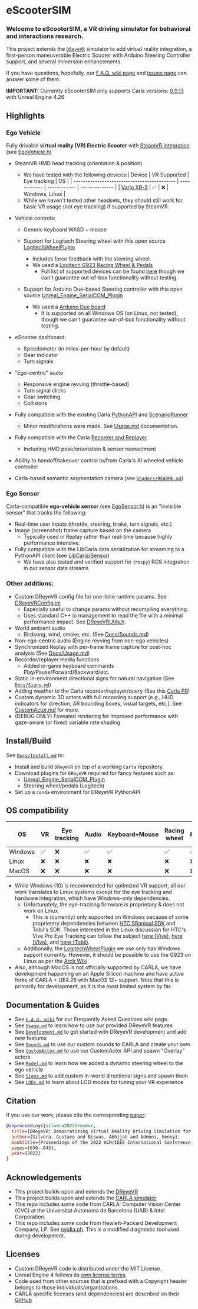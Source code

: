 # eScooterSIM

### Welcome to eScooterSIM, a VR driving simulator for behavioral and interactions research.

This project extends the [`DReyeVR`](https://github.com/HARPLab/DReyeVR.git) simulator to add virtual reality integration, a first-person maneuverable Electric Scooter with Arduino Steering Controller support, and several immersion enhancements.

If you have questions, hopefully, our [F.A.Q. wiki page](https://github.com/HARPLab/DReyeVR/wiki/Frequently-Asked-Questions) and [issues page](https://github.com/HARPLab/DReyeVR/issues?q=is%3Aissue+is%3Aclosed) can answer some of them.

**IMPORTANT:** Currently eScooterSIM only supports Carla versions: [0.9.13](https://github.com/carla-simulator/carla/tree/0.9.13) with Unreal Engine 4.26

## Highlights

### Ego Vehicle

Fully drivable **virtual reality (VR) Electric Scooter** with [SteamVR integration](https://github.com/ValveSoftware/steamvr_unreal_plugin/tree/4.23) (see [EgoVehicle.h](DReyeVR/EgoVehicle.h))

- SteamVR HMD head tracking (orientation & position)

  - We have tested with the following devices:| Device                                      | VR Supported | Eye tracking | OS             |
    | ------------------------------------------- | ------------ | ------------ | -------------- |
    | [Varjo XR-3](https://varjo.com/products/xr-3/) | ✅           | ❌           | Windows, Linux |
  - While we haven't tested other headsets, they should still work for basic VR usage (not eye tracking) if supported by SteamVR.
- Vehicle controls:

  - Generic keyboard WASD + mouse
  - Support for Logitech Steering wheel with this open source [LogitechWheelPlugin](https://github.com/HARPLab/LogitechWheelPlugin)

    - Includes force feedback with the steering wheel.
    - We used a [Logitech G923 Racing Wheel &amp; Pedals](https://www.logitechg.com/en-us/products/driving/driving-force-racing-wheel.html)
      - Full list of supported devices can be found [here](https://github.com/HARPLab/LogitechWheelPlugin/blob/master/README.md) though we can't guarantee out-of-box functionality without testing.
  - Support for Arduino Due-based Steering controller with this open source [Unreal_Engine_SerialCOM_Plugin](https://github.com/videofeedback/Unreal_Engine_SerialCOM_Plugin.git)

    - We used a [Arduino Due board](https://store.arduino.cc/products/arduino-due)
      - It is supported on all Windows OS (on Linux, not tested), though we can't guarantee out-of-box functionality without testing.
- eScooter dashboard:

  - Speedometer (in miles-per-hour by default)
  - Gear indicator
  - Turn signals
- "Ego-centric" audio

  - Responsive engine revving (throttle-based)
  - Turn signal clicks
  - Gear switching
  - Collisions
- Fully compatible with the existing Carla [PythonAPI](https://carla.readthedocs.io/en/0.9.13/python_api/) and [ScenarioRunner](https://github.com/carla-simulator/scenario_runner/tree/v0.9.13)

  - Minor modifications were made. See [Usage.md](Docs/Usage.md) documentation.
- Fully compatible with the Carla [Recorder and Replayer](https://carla.readthedocs.io/en/0.9.13/adv_recorder/)

  - Including HMD pose/orientation & sensor reenactment
- Ability to handoff/takeover control to/from Carla's AI wheeled vehicle controller
- Carla-based semantic segmentation camera (see [`Shaders/README.md`](Shaders/README.md))

### Ego Sensor

Carla-compatible **ego-vehicle sensor** (see [EgoSensor.h](DReyeVR/EgoSensor.h)) is an "invisible sensor" that tracks the following:

- Real-time user inputs (throttle, steering, brake, turn signals, etc.)
- Image (screenshot) frame capture based on the camera
  - Typically used in Replay rather than real-time because highly performance intensive.
- Fully compatible with the LibCarla data serialization for streaming to a PythonAPI client (see [LibCarla/Sensor](LibCarla/Sensor))
  - We have also tested and verified support for (`rospy`) ROS integration in our sensor data streams

### Other additions:

- Custom DReyeVR config file for one-time runtime params. See [DReyeVRConfig.ini](Configs/DReyeVRConfig.ini)
  - Especially useful to change params without recompiling everything.
  - Uses standard C++ io management to read the file with a minimal performance impact. See [DReyeVRUtils.h](DReyeVR/DReyeVRUtils.h).
- World ambient audio
  - Birdsong, wind, smoke, etc. (See [Docs/Sounds.md](Docs/Sounds.md))
- Non-ego-centric audio (Engine revving from non-ego vehicles)
- Synchronized Replay with per-frame frame capture for post-hoc analysis (See [Docs/Usage.md](Docs/Usage.md))
- Recorder/replayer media functions
  - Added in-game keyboard commands Play/Pause/Forward/Backward/etc.
- Static in-environment directional signs for natural navigation (See [`Docs/Signs.md`](Docs/Signs.md))
- Adding weather to the Carla recorder/replayer/query (See this [Carla PR](https://github.com/carla-simulator/carla/pull/5235))
- Custom dynamic 3D actors with full recording support (e.g., HUD indicators for direction, AR bounding boxes, visual targets, etc.). See [CustomActor.md](Docs/CustomActor.md) for more.
- (DEBUG ONLY) Foveated rendering for improved performance with gaze-aware (or fixed) variable rate shading

## Install/Build

See [`Docs/Install.md`](Docs/Install.md) to:

- Install and build `DReyeVR` on top of a working `Carla` repository.
- Download plugins for `DReyeVR` required for fancy features such as:
  - [Unreal_Engine_SerialCOM_Plugin]()
  - Steering wheel/pedals (Logitech)
- Set up a `conda` environment for DReyeVR PythonAPI

## OS compatibility

| OS      | VR | Eye tracking | Audio | Keyboard+Mouse | Racing wheel | Foveated Rendering (Editor) |
| ------- | -- | ------------ | ----- | -------------- | ------------ | --------------------------- |
| Windows | ✅ | ❌           | ✅    | ✅             | ✅           | ✅                          |
| Linux   | ❌ | ❌           | ❌    | ❌             | ❌           | ❌                          |
| MacOS   | ❌ | ❌           | ❌    | ❌             | ❌           | ❌                          |

- While Windows (10) is recommended for optimized VR support, all our work translates to Linux systems except for the eye tracking and hardware integration, which have Windows-only dependencies.
  - Unfortunately, the eye-tracking firmware is proprietary & does not work on Linux
    - This is (currently) only supported on Windows because of some proprietary dependencies between [HTC SRanipal SDK](https://developer.vive.com/resources/knowledgebase/vive-sranipal-sdk/) and Tobii's SDK. Those interested in the Linux discussion for HTC's Vive Pro Eye Tracking can follow the subject [here (Vive)](https://forum.vive.com/topic/6994-eye-tracking-in-linux/), [here (Vive)](https://forum.vive.com/topic/7012-vive-pro-eye-on-ubuntu-16-or-18/), and [here (Tobii)](https://developer.tobii.com/community/forums/topic/vive-pro-eye-with-stream-engine/).
  - Additionally, the [LogitechWheelPlugin](https://github.com/HARPLab/LogitechWheelPlugin) we use only has Windows support currently. However, it should be possible to use the G923 on Linux as per the [Arch Wiki](https://wiki.archlinux.org/title/Logitech_Racing_Wheel).
- Also, although MacOS is not officially supported by CARLA, we have development happening on an Apple Silicon machine and have active forks of CARLA + UE4.26 with MacOS 12+ support. Note that this is primarily for development, as it is the most limited system by far.

## Documentation & Guides

- See [`F.A.Q. wiki`](https://github.com/HARPLab/DReyeVR/wiki/Frequently-Asked-Questions) for our Frequently Asked Questions wiki page.
- See [`Usage.md`](Docs/Usage.md) to learn how to use our provided DReyeVR features
- See [`Development.md`](Docs/Development.md) to get started with DReyeVR development and add new features
- See [`Sounds.md`](Docs/Sounds.md) to use our custom sounds to CARLA and create your own
- See [`CustomActor.md`](Docs/CustomActor.md) to use our CustomActor API and spawn "Overlay" actors
- See [`Model.md`](Docs/Model.md) to learn how we added a dynamic steering wheel to the ego vehicle
- See [`Signs.md`](Docs/Signs.md) to add custom in-world directional signs and spawn them
- See [`LODs.md`](Docs/LODs.md) to learn about LOD modes for tuning your VR experience

<!-- - See [`SetupVR.md`](Docs/SetupVR.md) to learn how to quickly and minimally set up VR with Carla -->

## Citation

If you use our work, please cite the corresponding [paper](https://arxiv.org/abs/2201.01931):

```bibtex
@inproceedings{silvera2022dreyevr,
  title={DReyeVR: Democratizing Virtual Reality Driving Simulation for Behavioural \& Interaction Research},
  author={Silvera, Gustavo and Biswas, Abhijat and Admoni, Henny},
  booktitle={Proceedings of the 2022 ACM/IEEE International Conference on Human-Robot Interaction},
  pages={639--643},
  year={2022}
}
```

## Acknowledgements

- This project builds upon and extends the [DReyeVR](https://github.com/HARPLab/DReyeVR.git)
- This project builds upon and extends the [CARLA simulator](https://carla.org/)
- This repo includes some code from CARLA: Computer Vision Center (CVC) at the Universitat Autonoma de Barcelona (UAB) & Intel Corporation.
- This repo includes some code from Hewlett-Packard Development Company, LP. See [nvidia.ph](Tools/Diagnostics/collectl/nvidia.ph). This is a modified diagnostic tool used during development.

## Licenses

- Custom DReyeVR code is distributed under the MIT License.
- Unreal Engine 4 follows its [own license terms](https://www.unrealengine.com/en-US/faq).
- Code used from other sources that is prefixed with a Copyright header belongs to those individuals/organizations.
- CARLA specific licenses (and dependencies) are described on their [GitHub](https://github.com/carla-simulator/carla#licenses)
